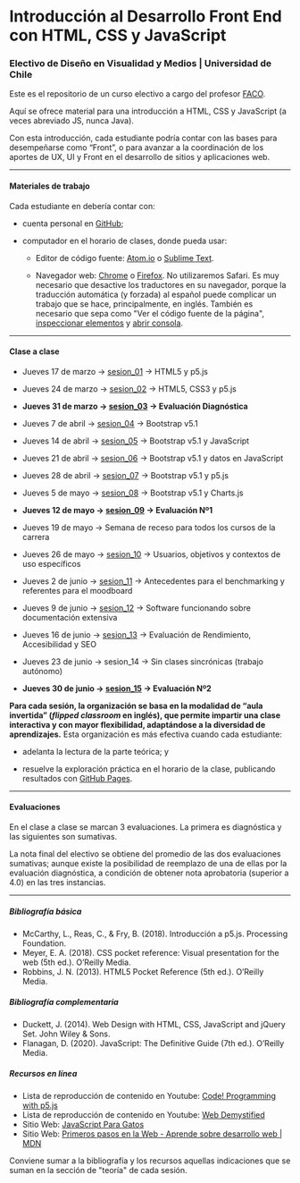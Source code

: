 # Introducción al Desarrollo Front End con HTML, CSS y JavaScript

### Electivo de Diseño en Visualidad y Medios | Universidad de Chile

Este es el repositorio de un curso electivo a cargo del profesor [FACO](https://faco.cl/).

Aquí se ofrece material para una introducción a HTML, CSS y JavaScript (a veces abreviado JS, nunca Java).

Con esta introducción, cada estudiante podría contar con las bases para desempeñarse como “Front”, o para avanzar a la coordinación de los aportes de UX, UI y Front en el desarrollo de sitios y aplicaciones web.

- - - - - - - - -

#### Materiales de trabajo

Cada estudiante en debería contar con:

- cuenta personal en [GitHub](https://github.com/join);

- computador en el horario de clases, donde pueda usar:

  - Editor de código fuente: [Atom.io](https://atom.io/) o [Sublime Text](https://www.sublimetext.com/).

  - Navegador web: [Chrome](https://www.google.com/intl/es-419/chrome/) o [Firefox](https://www.mozilla.org/es-CL/firefox/new/). No utilizaremos Safari. Es muy necesario que desactive los traductores en su navegador, porque la traducción automática (y forzada) al español puede complicar un trabajo que se hace, principalmente, en inglés. También es necesario que sepa como "Ver el código fuente de la página", [inspeccionar elementos](https://support.hostinger.es/es/articles/2333029-como-inspeccionar-los-elementos-del-sitio-web) y [abrir consola](https://transferwise.com/es/help/articles/2954851/como-abrir-la-consola-de-tu-navegador).

- - - - - - - 

#### Clase a clase

- Jueves 17 de marzo → [sesion_01](https://github.com/profesorfaco/front-end/tree/main/sesion_01) → HTML5 y p5.js

- Jueves 24 de marzo → [sesion_02](https://github.com/profesorfaco/front-end/tree/main/sesion_02) → HTML5, CSS3 y p5.js

- **Jueves 31 de marzo → [sesion_03](https://github.com/profesorfaco/front-end/tree/main/sesion_03) → Evaluación Diagnóstica**

- Jueves 7 de abril → [sesion_04](https://github.com/profesorfaco/front-end/tree/main/sesion_04) → Bootstrap v5.1

- Jueves 14 de abril → [sesion_05](https://github.com/profesorfaco/front-end/tree/main/sesion_05) → Bootstrap v5.1 y JavaScript 

- Jueves 21 de abril → [sesion_06](https://github.com/profesorfaco/front-end/tree/main/sesion_06) →  Bootstrap v5.1 y datos en JavaScript

- Jueves 28 de abril → [sesion_07](https://github.com/profesorfaco/front-end/tree/main/sesion_07) → Bootstrap v5.1 y p5.js

- Jueves 5 de mayo → [sesion_08](https://github.com/profesorfaco/front-end/tree/main/sesion_08) → Bootstrap v5.1 y Charts.js

- **Jueves 12 de mayo → [sesion_09](https://github.com/profesorfaco/front-end/tree/main/sesion_09) → Evaluación Nº1**

- Jueves 19 de mayo → Semana de receso para todos los cursos de la carrera

- Jueves 26 de mayo → [sesion_10](https://github.com/profesorfaco/front-end/tree/main/sesion_10) → Usuarios, objetivos y contextos de uso específicos

- Jueves 2 de junio → [sesion_11](https://github.com/profesorfaco/front-end/tree/main/sesion_11) → Antecedentes para el benchmarking y referentes para el moodboard

- Jueves 9 de junio → [sesion_12](https://github.com/profesorfaco/front-end/tree/main/sesion_12) → Software funcionando sobre documentación extensiva

- Jueves 16 de junio → [sesion_13](https://github.com/profesorfaco/front-end/tree/main/sesion_13) → Evaluación de Rendimiento, Accesibilidad y SEO 

- Jueves 23 de junio → sesion_14 → Sin clases sincrónicas (trabajo autónomo)

- **Jueves 30 de junio → [sesion_15](https://github.com/profesorfaco/front-end/tree/main/sesion_15) → Evaluación Nº2**  


**Para cada sesión, la organización se basa en la modalidad de “aula invertida” (*flipped classroom* en inglés), que permite impartir una clase interactiva y con mayor flexibilidad, adaptándose a la diversidad de aprendizajes.** Esta organización es más efectiva cuando cada estudiante:

- adelanta la lectura de la parte teórica; y
 
- resuelve la exploración práctica en el horario de la clase, publicando resultados con [GitHub Pages](https://docs.github.com/es/pages/getting-started-with-github-pages/creating-a-github-pages-site).

- - - - - - - - - -

#### Evaluaciones

En el clase a clase se marcan 3 evaluaciones. La primera es diagnóstica y las siguientes son sumativas. 

La nota final del electivo se obtiene del promedio de las dos evaluaciones sumativas; aunque existe la posibilidad de reemplazo de una de ellas por la evaluación diagnóstica, a condición de obtener nota aprobatoria (superior a 4.0) en las tres instancias.

- - - - - - - - - -

##### Bibliografía básica

-	McCarthy, L., Reas, C., & Fry, B. (2018). Introducción a p5.js. Processing Foundation.
-	Meyer, E. A. (2018). CSS pocket reference: Visual presentation for the web (5th ed.). O’Reilly Media.
-	Robbins, J. N. (2013). HTML5 Pocket Reference (5th ed.). O’Reilly Media.

##### Bibliografía complementaria

-	Duckett, J. (2014). Web Design with HTML, CSS, JavaScript and jQuery Set. John Wiley & Sons.
-	Flanagan, D. (2020). JavaScript: The Definitive Guide (7th ed.). O’Reilly Media.

##### Recursos en línea

-	Lista de reproducción de contenido en Youtube: [Code! Programming with p5.js](https://youtube.com/playlist?list=PLRqwX-V7Uu6Zy51Q-x9tMWIv9cueOFTFA)
-	Lista de reproducción de contenido en Youtube: [Web Demystified](https://www.youtube.com/playlist?list=PLo3w8EB99pqLEopnunz-dOOBJ8t-Wgt2g)
-	Sitio Web: [JavaScript Para Gatos](https://jsparagatos.com/)
-	Sitio Web: [Primeros pasos en la Web - Aprende sobre desarrollo web | MDN](https://developer.mozilla.org/es/docs/Learn/Getting_started_with_the_web)

Conviene sumar a la bibliografía y los recursos aquellas indicaciones que se suman en la sección de "teoría" de cada sesión.
